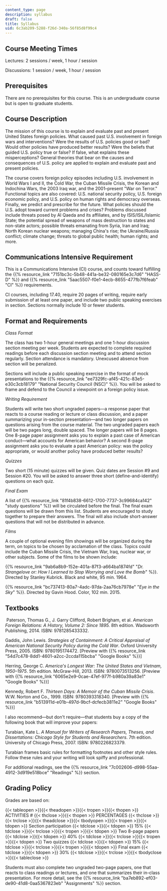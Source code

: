 ```yaml
---
content_type: page
description: syllabus
draft: false
title: Syllabus
uid: 6c3ab209-5288-f26d-340a-56f85d8f99c4
---
```

## Course Meeting Times

Lectures: 2 sessions / week, 1 hour / session

Discussions: 1 session / week, 1 hour / session

## Prerequisites

There are no prerequisites for this course. This is an undergraduate course but is open to graduate students.

## Course Description

The mission of this course is to explain and evaluate past and present United States foreign policies. What caused past U.S. involvement in foreign wars and interventions? Were the results of U.S. policies good or bad? Would other policies have produced better results? Were the beliefs that guided U.S. policy true or false? If false, what explains these misperceptions? General theories that bear on the causes and consequences of U.S. policy are applied to explain and evaluate past and present policies.

The course covers foreign policy episodes including U.S. involvement in World Wars I and II, the Cold War, the Cuban Missile Crisis, the Korean and Indochina Wars, the 2003 Iraq war, and the 2001–present "War on Terror." Functional topics are also covered: U.S. national security policy, U.S. foreign economic policy, and U.S. policy on human rights and democracy overseas. Finally, we predict and prescribe for the future. What policies should the U.S. adopt toward current problems and crises? Problems discussed include threats posed by Al Qaeda and its affiliates, and by ISIS/ISIL/Islamic State; the potential spread of weapons of mass destruction to states and non-state actors; possible threats emanating from Syria, Iran and Iraq; North Korean nuclear weapons; managing China's rise; the Ukraine/Russia conflict; climate change; threats to global public health; human rights; and more.

## Communications Intensive Requirement

This is a Communications Intensive (CI) course, and counts toward fulfilling the {{% resource_link "7151bc3c-5b48-441a-be32-080165e3c7d6" "HASS-D" %}} and {{% resource_link "5aac5507-f0e1-4ecb-8655-477fb7f6feab" "CI" %}} requirements.

CI courses, including 17.40, require 20 pages of writing, require early submission of at least one paper, and include two public speaking exercises in section. Sections normally include 10 or fewer students.

## Format and Requirements

*Class Format*

The class has two 1-hour general meetings and one 1-hour discussion section meeting per week. Students are expected to complete required readings before each discussion section meeting and to attend section regularly. Section attendance is mandatory. Unexcused absence from section will be penalized.

Sections will include a public speaking exercise in the format of mock presentations to the {{% resource_link "ee7329fc-af45-421c-83e5-e30c3cb18179" "National Security Council (NSC)" %}}. You will be asked to frame and defend to the Council a viewpoint on a foreign policy issue.

*Writing Requirement*

Students will write two short ungraded papers—a response paper that reacts to a course reading or lecture or class discussion, and a paper summarizing your in-section presentation—and two longer papers on questions arising from the course material. The two ungraded papers each will be two pages long, double spaced. The longer papers will be 8 pages. One 8-page paper assignment asks you to explain a past case of American conduct—what accounts for American behavior? A second 8-page assignment asks you to evaluate a past American policy: was the policy appropriate, or would another policy have produced better results?

*Quizzes*

Two short (15 minute) quizzes will be given. Quiz dates are Session #9 and Session #20. You will be asked to answer three short (define-and-identify) questions on each quiz.

*Final Exam*

A list of {{% resource_link "81f4b838-6612-1700-7737-3c99684ca142" "study questions" %}} will be circulated before the final. The final exam questions will be drawn from this list. Students are encouraged to study together to prepare their answers. The final will also include short-answer questions that will not be distributed in advance.

*Films*

A couple of optional evening film showings will be organized during the term, on topics to be chosen by acclamation of the class. Topics could include the Cuban Missile Crisis, the Vietnam War, Iraq, nuclear war, or other subjects. Some of the films to be shown include:

{{% resource_link "9ab6a8b9-152e-401a-87f3-a664ba1874fd" "*Dr. Strangelove or: How I Learned to Stop Worrying and Love the Bomb*" %}}. Directed by Stanley Kubrick. Black and white, 95 min. 1964.

{{% resource_link "bc737413-80a7-4adc-97da-2aa76cb7978e" "*Eye in the Sky*" %}}. Directed by Gavin Hood. Color, 102 min. 2015.

## Textbooks

 Paterson, Thomas G., J. Garry Clifford, Robert Brigham, et al. *American Foreign Relations: A History, Volume 2: Since 1895.* 8th edition. Wadsworth Publishing, 2014. ISBN: 9781285433332. 

Gaddis, John Lewis. *Strategies of Containment: A Critical Appraisal of American National Security Policy during the Cold War*. Oxford University Press, 2005. ISBN: 9780195174472. \[Preview with {{% resource_link "54d7c478-8dd1-4601-a2cc-2ccda115bcba" "Google Books" %}}\]

Herring, George C. *America's Longest War: The United States and Vietnam, 1950–1975*. 5th edition. McGraw-Hill, 2013. ISBN: 9780073513256. \[Preview with {{% resource_link "6065e2e9-0cae-47ef-977f-b980a39a83e1" "Google Books" %}}\]

Kennedy, Robert F. *Thirteen Days: A Memoir of the Cuban Missile Crisis*. W.W. Norton and Co., 1999. ISBN: 9780393318340. \[Preview with {{% resource_link "b513911d-e01b-497d-9bcf-dcfecb3811e2" "Google Books" %}}\]

I also recommend—but don't require—that students buy a copy of the following book that will improve your papers:

Turabian, Kate L. *A Manual for Writers of Research Papers, Theses, and Dissertations: Chicago Style for Students and Researchers*. 7th edition. University of Chicago Press, 2007. ISBN: 9780226823379. 

Turabian frames basic rules for formatting footnotes and other style rules. Follow these rules and your writing will look spiffy and professional.

For additional readings, see the {{% resource_link "7c002606-d998-55aa-4912-3d919e518bce" "Readings" %}} section.

## Grading Policy

Grades are based on: 

{{< tableopen >}}{{< theadopen >}}{{< tropen >}}{{< thopen >}}
ACTIVITIES #
{{< thclose >}}{{< thopen >}}
PERCENTAGES
{{< thclose >}}{{< trclose >}}{{< theadclose >}}{{< tbodyopen >}}{{< tropen >}}{{< tdopen >}}
Section participation
{{< tdclose >}}{{< tdopen >}}
15%
{{< tdclose >}}{{< trclose >}}{{< tropen >}}{{< tdopen >}}
Two 8-page papers
{{< tdclose >}}{{< tdopen >}}
40%
{{< tdclose >}}{{< trclose >}}{{< tropen >}}{{< tdopen >}}
Two quizzes
{{< tdclose >}}{{< tdopen >}}
15%
{{< tdclose >}}{{< trclose >}}{{< tropen >}}{{< tdopen >}}
Final exam
{{< tdclose >}}{{< tdopen >}}
30%
{{< tdclose >}}{{< trclose >}}{{< tbodyclose >}}{{< tableclose >}}

Students must also complete two ungraded two-page papers, one that reacts to class readings or lectures, and one that summarizes their in-class presentation. For more detail, see the {{% resource_link "ba7eb892-ef03-de90-41d8-0aa5367823eb" "Assignments" %}} section.